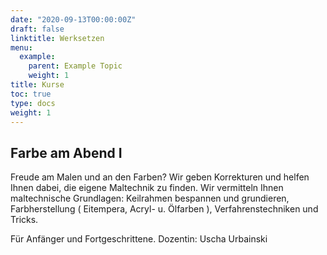 ```yaml
---
date: "2020-09-13T00:00:00Z"
draft: false
linktitle: Werksetzen
menu:
  example:
    parent: Example Topic
    weight: 1
title: Kurse
toc: true
type: docs
weight: 1
---
```



## Farbe am Abend I

Freude am Malen und an den Farben? Wir geben Korrekturen und helfen Ihnen dabei, die eigene Maltechnik zu finden. Wir vermitteln Ihnen maltechnische Grundlagen: Keilrahmen bespannen und grundieren, Farbherstellung ( Eitempera, Acryl- u. Ölfarben ), Verfahrenstechniken und Tricks. 

Für Anfänger und Fortgeschrittene.
Dozentin: Uscha Urbainski

